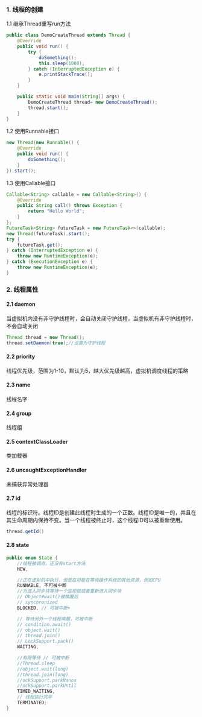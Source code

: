 ### 1. 线程的创建
1.1 继承Thread重写run方法
```java
public class DemoCreateThread extends Thread {
    @Override
    public void run() {
        try {
            doSomething();
            this.sleep(1000);
        } catch (InterruptedException e) {
            e.printStackTrace();
        }
    }

    public static void main(String[] args) {
        DemoCreateThread thread= new DemoCreateThread();
        thread.start();
    }
}
```
1.2 使用Runnable接口
```java
new Thread(new Runnable() {
    @Override
    public void run() {
        doSomething();
    }
}).start();
```
1.3 使用Callable接口
```java
Callable<String> callable = new Callable<String>() {
    @Override
    public String call() throws Exception {
        return "Hello World";
    }
};
FutureTask<String> futureTask = new FutureTask<>(callable);
new Thread(futureTask).start();
try {
    futureTask.get();
} catch (InterruptedException e) {
    throw new RuntimeException(e);
} catch (ExecutionException e) {
    throw new RuntimeException(e);
}
```

### 2. 线程属性
#### 2.1 daemon
当虚拟机内没有非守护线程时，会自动关闭守护线程，当虚拟机有非守护线程时，不会自动关闭
```java
Thread thread = new Thread();
thread.setDaemon(true);//设置为守护线程
```
#### 2.2 priority
线程优先级，范围为1-10，默认为5，越大优先级越高，虚拟机调度线程的策略

#### 2.3 name 
线程名字

#### 2.4 group
线程组

#### 2.5 contextClassLoader
类加载器

#### 2.6 uncaughtExceptionHandler
未捕获异常处理器

#### 2.7 id
线程的标识符。线程ID是创建此线程时生成的一个正数。线程ID是唯一的，并且在其生命周期内保持不变。当一个线程被终止时，这个线程ID可以被重新使用。
```java
thread.getId()
```

#### 2.8 state
```java
public enum State {
    //线程被调用，还没有start方法
    NEW,

    //正在虚拟机中执行，但是在可能在等待操作系统的其他资源，例如CPU
    RUNNABLE, 不可被中断
    //为进入同步块等待一个监视锁或者重新进入同步块
    // Object#wait()被唤醒后
    // synchronized
    BLOCKED, // 可被中断+

    // 等待另外一个线程唤醒，可被中断
    // condition.await()
    // object.wait()
    // thread.join()
    // LockSupport.pack()
    WAITING,

    //有限等待 // 可被中断
    //Thread.sleep
    //object.wait(long)
    //thread.join(long)
    //ockSupport.parkNanos
    //ockSupport.parkUntil
    TIMED_WAITING,
    // 线程执行完毕
    TERMINATED;
}

```
